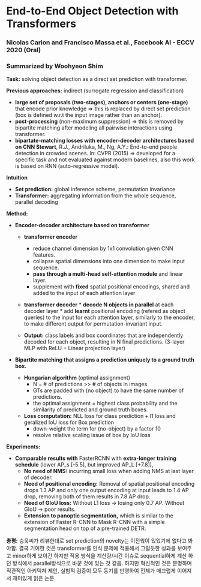 # End-to-End Object Detection with Transformers 
### Nicolas Carion and Francisco Massa et al., Facebook AI - ECCV 2020 (Oral)
### Summarized by Woohyeon Shim 

**Task:** solving object detection as a direct set prediction with transformer.
	
**Previous approaches:** indirect (surrogate regression and classification)
* **large set of proposals (two-stages), anchors or centers (one-stage)** that encode prior knowledge ⇒ this is replaced by direct set prediction (box is defined w.r.t the input image rather than an anchor).
* **post-processing** (non-maximum suppression) ⇒ this is removed by bipartite matching after modeling all pairwise interactions using transformer.
* **bipartate-matching losses with encoder-decoder architectures based on CNN Stewart**, R.J., Andriluka, M., Ng, A.Y.: End-to-end people detection in crowded scenes. In: CVPR (2015) ⇒ developed for a specific task and not evaluated against modern baselines, also this work is based on RNN (auto-regressive model).
	
**Intuition**
* **Set prediction:** global inference scheme, permutation invariance
* **Transformer:** aggregating information from the whole sequence, parallel decoding
	
**Method:**
* **Encoder-decoder architecture based on transformer**
	* **transformer encoder**
		* reduce channel dimension by 1x1 convolution given CNN features.
		* collapse spatial dimensions into one dimension to make input sequence.
		* **pass through a multi-head self-attention module** and linear layer.
		* supplement with **fixed** spatial positional encodings, shared and added to the input of each attention layer
	
  * **transformer decoder**
		* **decode N objects in parallel** at each decoder layer
		* add **learnt** positional encoding (refered as object queries) to the input for each attention layer, similarly to the encoder, to make different output for permutation-invariant input.
	
  * **Output:** class labels and box coordinates that are independently decoded for each object, resulting in N final predictions. (3-layer MLP with ReLU + Linear projection layer)

* **Bipartite matching that assigns a prediction uniquely to a ground truth box.**
	* **Hungarian algorithm** (optimal assignment)
		* N = # of predictions >> # of objects in images
		* GTs are padded with (no object) to have the same number of predictions.
		* the optimal assignment = highest class probability and the similarity of predicted and ground truth boxes.
	* **Loss computation:** NLL loss for class prediction + l1 loss and geralized IoU loss for Box prediction
		* down-weight the term for (no-object) by a factor 10
		* resolve relative scaling issue of box by IoU loss
			
**Experiments:**
  * **Comparable results with** FasterRCNN with **extra-longer training schedule** (lower AP_s [-5.5], but improved AP_L [+7.8]),
	* **No need of NMS:** incurring small loss when adding NMS at last layer of decoder.
	* **Need of positional encoding:** Removal of spatial positional encoding drops 1.3 AP and only one output encoding at input leads to 1.4 AP drop, removing both of them results in 7.8 AP drop.
	* **Need of GIoU loss:** Without L1 loss → losing only 0.7 AP. Without GIoU → poor results.
	* **Extension to panoptic segmentation,** which is similar to the extension of Faster R-CNN to Mask R-CNN with a simple segmentation head on top of a pre-trained DETR.

**총평:** 승욱씨가 리뷰한대로 set prediction의 novelty는 이전웍이 있었기에 없다고 봐야함. 결국 기여한 것은 transformer를 인식 문제에 적용해서 그럴듯한 성과를 보여주고 minor하게 보이긴 하지만 적용 방식을 계산량/시간 이슈로 sequential하게 계산 하던 방식에서 parallel방식으로 바꾼 것에 있는 것 같음. 하지만 혁신적인 것은 분명하며 직관적인 아키텍쳐 제안, 실험적 검증이 모두 동기를 반영하여 전체가 매끄럽게 이어져서 재미있게 읽은 논문.
